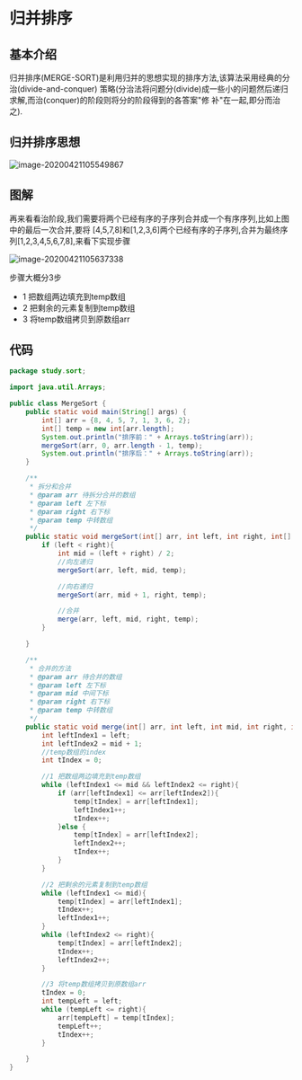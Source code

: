 # 归并排序



## 基本介绍

归并排序(MERGE-SORT)是利用归并的思想实现的排序方法,该算法采用经典的分治(divide-and-conquer) 策略(分治法将问题分(divide)成一些小的问题然后递归求解,而治(conquer)的阶段则将分的阶段得到的各答案"修 补"在一起,即分而治之).



## 归并排序思想

![image-20200421105549867](https://gitee.com/AlanLee97/assert/raw/master/note_images/image-20200421105549867.png)



## 图解

再来看看治阶段,我们需要将两个已经有序的子序列合并成一个有序序列,比如上图中的最后一次合并,要将 [4,5,7,8]和[1,2,3,6]两个已经有序的子序列,合并为最终序列[1,2,3,4,5,6,7,8],来看下实现步骤

![image-20200421105637338](E:/%E6%88%91%E7%9A%84%E5%9D%9A%E6%9E%9C%E4%BA%91/OneDrive/%E5%AD%A6%E4%B9%A0/%E7%AC%94%E8%AE%B0/%E5%9B%BE%E7%89%87/note_images/image-20200421105637338.png)

步骤大概分3步

- 1 把数组两边填充到temp数组
- 2 把剩余的元素复制到temp数组
- 3 将temp数组拷贝到原数组arr



## 代码



```java
package study.sort;

import java.util.Arrays;

public class MergeSort {
    public static void main(String[] args) {
        int[] arr = {8, 4, 5, 7, 1, 3, 6, 2};
        int[] temp = new int[arr.length];
        System.out.println("排序前：" + Arrays.toString(arr));
        mergeSort(arr, 0, arr.length - 1, temp);
        System.out.println("排序后：" + Arrays.toString(arr));
    }

    /**
     * 拆分和合并
     * @param arr 待拆分合并的数组
     * @param left 左下标
     * @param right 右下标
     * @param temp 中转数组
     */
    public static void mergeSort(int[] arr, int left, int right, int[] temp){
        if (left < right){
            int mid = (left + right) / 2;
            //向左递归
            mergeSort(arr, left, mid, temp);

            //向右递归
            mergeSort(arr, mid + 1, right, temp);

            //合并
            merge(arr, left, mid, right, temp);
        }

    }

    /**
     * 合并的方法
     * @param arr 待合并的数组
     * @param left 左下标
     * @param mid 中间下标
     * @param right 右下标
     * @param temp 中转数组
     */
    public static void merge(int[] arr, int left, int mid, int right, int[] temp){
        int leftIndex1 = left;
        int leftIndex2 = mid + 1;
        //temp数组的index
        int tIndex = 0;

        //1 把数组两边填充到temp数组
        while (leftIndex1 <= mid && leftIndex2 <= right){
            if (arr[leftIndex1] <= arr[leftIndex2]){
                temp[tIndex] = arr[leftIndex1];
                leftIndex1++;
                tIndex++;
            }else {
                temp[tIndex] = arr[leftIndex2];
                leftIndex2++;
                tIndex++;
            }
        }

        //2 把剩余的元素复制到temp数组
        while (leftIndex1 <= mid){
            temp[tIndex] = arr[leftIndex1];
            tIndex++;
            leftIndex1++;
        }
        while (leftIndex2 <= right){
            temp[tIndex] = arr[leftIndex2];
            tIndex++;
            leftIndex2++;
        }

        //3 将temp数组拷贝到原数组arr
        tIndex = 0;
        int tempLeft = left;
        while (tempLeft <= right){
            arr[tempLeft] = temp[tIndex];
            tempLeft++;
            tIndex++;
        }

    }
}

```

